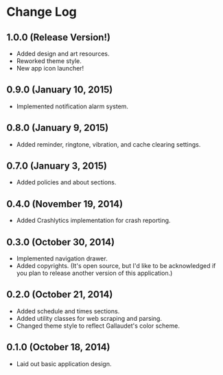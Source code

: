 Change Log
==========

1.0.0 (Release Version!)
------------------------
* Added design and art resources.
* Reworked theme style.
* New app icon launcher!

0.9.0 (January 10, 2015)
------------------------
* Implemented notification alarm system.

0.8.0 (January 9, 2015)
-----------------------
* Added reminder, ringtone, vibration, and cache clearing settings.

0.7.0 (January 3, 2015)
-----------------------
* Added policies and about sections.

0.4.0 (November 19, 2014)
-------------------------
* Added Crashlytics implementation for crash reporting.

0.3.0 (October 30, 2014)
------------------------
* Implemented navigation drawer.
* Added copyrights. (It's open source, but I'd like to be acknowledged if you plan to release
 another version of this application.)

0.2.0 (October 21, 2014)
------------------------
* Added schedule and times sections.
* Added utility classes for web scraping and parsing.
* Changed theme style to reflect Gallaudet's color scheme.

0.1.0 (October 18, 2014)
------------------------
* Laid out basic application design.